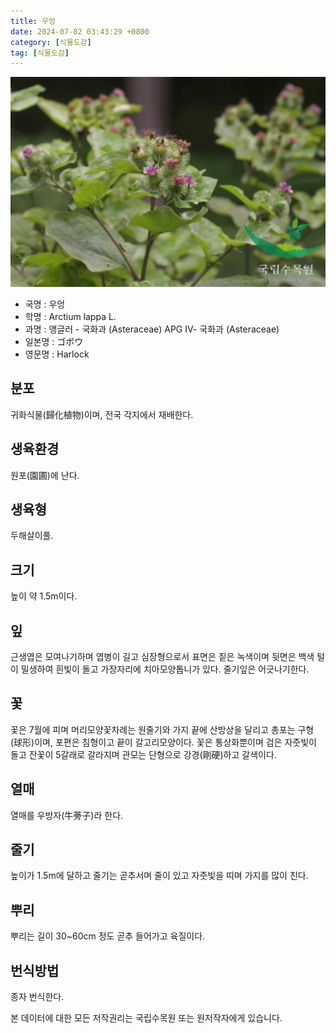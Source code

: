 ```yaml
---
title: 우엉
date: 2024-07-02 03:43:29 +0800
category: [식물도감]
tag: [식물도감]
---
```




![우엉](/assets/img/fileUpload/plants/basic/Compositae/Arctium/7916/1_th2.JPG)
- 국명 : 우엉
- 학명 : Arctium lappa L.
- 과명 : 앵글러 - 국화과 (Asteraceae) APG Ⅳ- 국화과 (Asteraceae)
- 일본명 : ゴボウ
- 영문명 : Harlock


## 분포
귀화식물(歸化植物)이며, 전국 각지에서 재배한다.
## 생육환경
원포(園圃)에 난다.
## 생육형
두해살이풀.
## 크기
높이 약 1.5m이다.
## 잎
근생엽은 모여나기하며 엽병이 길고 심장형으로서 표면은 짙은 녹색이며 뒷면은 백색 털이 밀생하여 흰빛이 돌고 가장자리에 치아모양톱니가 있다. 줄기잎은 어긋나기한다.
## 꽃
꽃은 7월에 피며 머리모양꽃차례는 원줄기와 가지 끝에 산방상을 달리고  총포는 구형(球形)이며, 포편은 침형이고 끝이 갈고리모양이다. 꽃은 통상화뿐이며 검은 자줏빛이 돌고 잔꽃이 5갈래로 갈라지며 관모는 단형으로 강경(剛硬)하고 갈색이다.
## 열매
열매를 우방자(牛蒡子)라 한다.
## 줄기
높이가 1.5m에 달하고 줄기는 곧추서며 줄이 있고 자줏빛을 띠며 가지를 많이 친다.
## 뿌리
뿌리는 길이 30~60cm 정도 곧추 들어가고 육질이다.
## 번식방법
종자 번식한다.






본 데이터에 대한 모든 저작권리는 국립수목원 또는 원저작자에게 있습니다.
